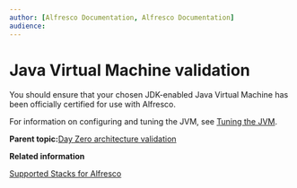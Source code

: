 ```yaml
---
author: [Alfresco Documentation, Alfresco Documentation]
audience: 
---
```


# Java Virtual Machine validation

You should ensure that your chosen JDK-enabled Java Virtual Machine has been officially certified for use with Alfresco.

For information on configuring and tuning the JVM, see [Tuning the JVM](jvm-tuning.md).

**Parent topic:**[Day Zero architecture validation](../tasks/zeroday-architecture.md)

**Related information**  


[Supported Stacks for Alfresco](supported-stacks.md)

